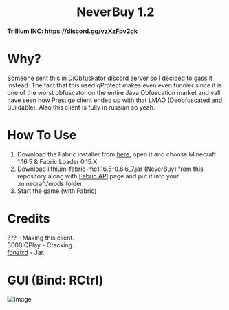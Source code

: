 <h1 align="center">NeverBuy 1.2</h1>

**Trillium INC: https://discord.gg/vzXzFpv2gk**

# Why?

Someone sent this in DiObfuskator discord server so I decided to gass it instead. The fact that this used qProtect makes even even funnier since it is one of the worst obfuscator on the entire Java Obfuscation market and yall have seen how Prestige client ended up with that LMAO (Deobfuscated and Buildable). Also this client is fully in russian so yeah.

# How To Use
1. Download the Fabric installer from [here](https://fabricmc.net/use/installer/), open it and choose Minecraft 1.16.5 & Fabric Loader 0.15.X
2. Download lithium-fabric-mc1.16.5-0.6.6_7.jar (NeverBuy) from this repository along with [Fabric API](https://modrinth.com/mod/fabric-api/version/0.42.0+1.16) page and put it into your .minecraft/mods folder
3. Start the game (with Fabric)

# Credits
??? - Making this client. </br>
3000IQPlay - Cracking. </br>
[fonzixd](https://guns.lol/fonzi) - Jar.


# GUI (Bind: RCtrl)
![image](https://github.com/WS-External-Cloud/Readme-Assets/blob/main/neverbuy-gui.png?raw=true)
